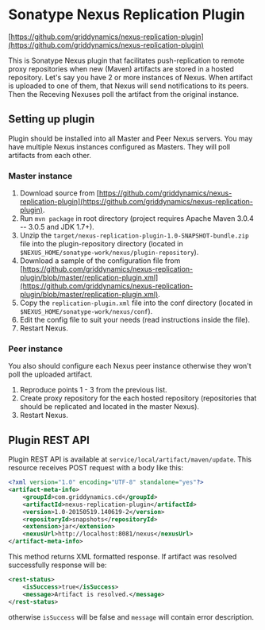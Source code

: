# Sonatype Nexus Replication Plugin

[https://github.com/griddynamics/nexus-replication-plugin](https://github.com/griddynamics/nexus-replication-plugin)

This is Sonatype Nexus plugin that facilitates push-replication to remote proxy repositories when new (Maven) artifacts are stored in a hosted repository.
Let's say you have 2 or more instances of Nexus. When artifact is uploaded to one of them, that Nexus will send notifications to its peers. Then the Receving Nexuses poll the artifact from the original instance.

## Setting up plugin

Plugin should be installed into all Master and Peer Nexus servers.
You may have multiple Nexus instances configured as Masters. They will poll artifacts from each other.

### Master instance

1. Download source from [https://github.com/griddynamics/nexus-replication-plugin](https://github.com/griddynamics/nexus-replication-plugin).
2. Run `mvn package` in root directory (project requires Apache Maven 3.0.4 -- 3.0.5 and JDK 1.7+).
3. Unzip the `target/nexus-replication-plugin-1.0-SNAPSHOT-bundle.zip` file into the plugin-repository directory (located in `$NEXUS_HOME/sonatype-work/nexus/plugin-repository`).
4. Download a sample of the configuration file from [https://github.com/griddynamics/nexus-replication-plugin/blob/master/replication-plugin.xml](https://github.com/griddynamics/nexus-replication-plugin/blob/master/replication-plugin.xml).
5. Copy the `replication-plugin.xml` file into the conf  directory (located in `$NEXUS_HOME/sonatype-work/nexus/conf`).
6. Edit the config file to suit your needs (read instructions inside the file).
7. Restart Nexus.

### Peer instance

You also should configure each Nexus peer instance otherwise they won't poll the uploaded artifact.

1. Reproduce points 1 - 3 from the previous list.
2. Create proxy repository for the each hosted repository (repositories that should be replicated and located in the master Nexus). 
4. Restart Nexus.

## Plugin REST API

Plugin REST API is available at `service/local/artifact/maven/update`. This resource receives POST request with a body like this:

```xml
<?xml version="1.0" encoding="UTF-8" standalone="yes"?>
<artifact-meta-info>
    <groupId>com.griddynamics.cd</groupId>
    <artifactId>nexus-replication-plugin</artifactId>
    <version>1.0-20150519.140619-2</version>
    <repositoryId>snapshots</repositoryId>
    <extension>jar</extension>
    <nexusUrl>http://localhost:8081/nexus</nexusUrl>
</artifact-meta-info>
```

This method returns XML formatted response. If artifact was resolved successfully response will be:

```xml
<rest-status>
	<isSuccess>true</isSuccess>
	<message>Artifact is resolved.</message>
</rest-status>
```

otherwise `isSuccess` will be false and `message` will contain error description.
